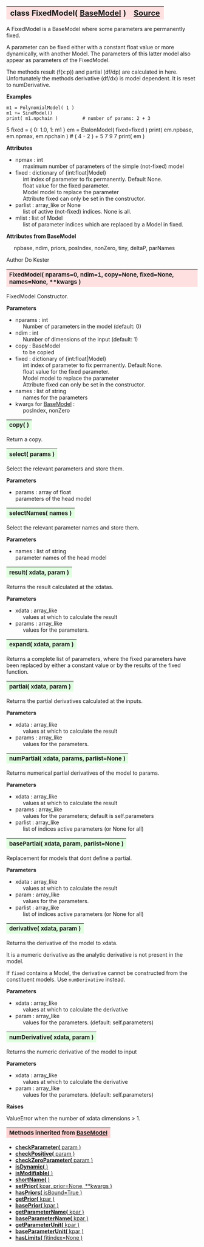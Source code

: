 ---
---
<br><br>

<a name="FixedModel"></a>
<table><thead style="background-color:#FFE0E0; width:100%; font-size:20px"><tr><th style="text-align:left">
<strong>class FixedModel(</strong> <a href="./BaseModel.html">BaseModel</a> )</th><th style="text-align:right"><a href=https://github.com/dokester/BayesicFitting/blob/master/BayesicFitting/source/FixedModel.py target=_blank>Source</a></th></tr></thead></table>
<p>

A FixedModel is a BaseModel where some parameters are permanently fixed.

A parameter can be fixed either with a constant float value or more
dynamically, with another Model. The parameters of this latter model
also appear as parameters of the FixedModel.

The methods result (f(x:p)) and partial (df/dp) are calculated
in here.
Unfortunately the methods derivative (df/dx) is model dependent.
It is reset to numDerivative.

<b>Examples</b>

    m1 = PolynomialModel( 1 )
    m1 += SineModel()
    print( m1.npchain )         # number of params: 2 + 3
5
    fixed = { 0: 1.0, 1: m1 }
    em = EtalonModel( fixed=fixed )
    print( em.npbase, em.npmax, em.npchain )          # ( 4 - 2 ) + 5
7 9 7
    print( em )

<b>Attributes</b>

* npmax  :  int<br>
&nbsp;&nbsp;&nbsp;&nbsp; maximum number of parameters of the simple (not-fixed) model<br>
* fixed  :  dictionary of {int:float|Model}<br>
&nbsp;&nbsp;&nbsp;&nbsp; int     index of parameter to fix permanently. Default None.<br>
&nbsp;&nbsp;&nbsp;&nbsp; float   value for the fixed parameter.<br>
&nbsp;&nbsp;&nbsp;&nbsp; Model   model to replace the parameter<br>
&nbsp;&nbsp;&nbsp;&nbsp; Attribute fixed can only be set in the constructor.<br>
* parlist  :  array_like or None<br>
&nbsp;&nbsp;&nbsp;&nbsp; list of active (not-fixed) indices. None is all.<br>
* mlist  :  list of Model<br>
&nbsp;&nbsp;&nbsp;&nbsp; list of parameter indices which are replaced by a Model in fixed.<br>

<b>Attributes from BaseModel</b>

&nbsp;&nbsp;&nbsp;&nbsp; npbase, ndim, priors, posIndex, nonZero, tiny, deltaP, parNames<br>

Author       Do Kester


<a name="FixedModel"></a>
<table><thead style="background-color:#FFE0E0; width:100%; font-size:15px"><tr><th style="text-align:left">
<strong>FixedModel(</strong> nparams=0, ndim=1, copy=None, fixed=None,
 names=None, **kwargs ) 
</th></tr></thead></table>
<p>

FixedModel Constructor.

<b>Parameters</b>

* nparams  :  int<br>
&nbsp;&nbsp;&nbsp;&nbsp; Number of parameters in the model (default: 0)<br>
* ndim  :  int<br>
&nbsp;&nbsp;&nbsp;&nbsp; Number of dimensions of the input (default: 1)<br>
* copy  :  BaseModel<br>
&nbsp;&nbsp;&nbsp;&nbsp; to be copied<br>
* fixed  :  dictionary of {int:float|Model}<br>
&nbsp;&nbsp;&nbsp;&nbsp; int     index of parameter to fix permanently. Default None.<br>
&nbsp;&nbsp;&nbsp;&nbsp; float   value for the fixed parameter.<br>
&nbsp;&nbsp;&nbsp;&nbsp; Model   model to replace the parameter<br>
&nbsp;&nbsp;&nbsp;&nbsp; Attribute fixed can only be set in the constructor.<br>
* names  :  list of string<br>
&nbsp;&nbsp;&nbsp;&nbsp; names for the parameters<br>
* kwargs for [BaseModel](./BaseModel.md)  : <br>
&nbsp;&nbsp;&nbsp;&nbsp; posIndex, nonZero<br>


<a name="copy"></a>
<table><thead style="background-color:#E0FFE0; width:100%; font-size:15px"><tr><th style="text-align:left">
<strong>copy(</strong> ) 
</th></tr></thead></table>
<p>
Return a copy. 

<a name="select"></a>
<table><thead style="background-color:#E0FFE0; width:100%; font-size:15px"><tr><th style="text-align:left">
<strong>select(</strong> params ) 
</th></tr></thead></table>
<p>

Select the relevant parameters and store them.

<b>Parameters</b>

* params  :  array of float<br>
    parameters of the head model

<a name="selectNames"></a>
<table><thead style="background-color:#E0FFE0; width:100%; font-size:15px"><tr><th style="text-align:left">
<strong>selectNames(</strong> names ) 
</th></tr></thead></table>
<p>

Select the relevant parameter names and store them.

<b>Parameters</b>

* names  :  list of string<br>
    parameter names of the head model

<a name="result"></a>
<table><thead style="background-color:#E0FFE0; width:100%; font-size:15px"><tr><th style="text-align:left">
<strong>result(</strong> xdata, param )
</th></tr></thead></table>
<p>

Returns the result calculated at the xdatas.

<b>Parameters</b>

* xdata  :  array_like<br>
&nbsp;&nbsp;&nbsp;&nbsp; values at which to calculate the result<br>
* params  :  array_like<br>
&nbsp;&nbsp;&nbsp;&nbsp; values for the parameters.<br>


<a name="expand"></a>
<table><thead style="background-color:#E0FFE0; width:100%; font-size:15px"><tr><th style="text-align:left">
<strong>expand(</strong> xdata, param ) 
</th></tr></thead></table>
<p>

Returns a complete list of parameters, where the fixed parameters
have been replaced by either a constant value or by the results of
the fixed function.

<a name="partial"></a>
<table><thead style="background-color:#E0FFE0; width:100%; font-size:15px"><tr><th style="text-align:left">
<strong>partial(</strong> xdata, param )
</th></tr></thead></table>
<p>

Returns the partial derivatives calculated at the inputs.

<b>Parameters</b>

* xdata  :  array_like<br>
&nbsp;&nbsp;&nbsp;&nbsp; values at which to calculate the result<br>
* params  :  array_like<br>
&nbsp;&nbsp;&nbsp;&nbsp; values for the parameters.<br>


<a name="numPartial"></a>
<table><thead style="background-color:#E0FFE0; width:100%; font-size:15px"><tr><th style="text-align:left">
<strong>numPartial(</strong> xdata, params, parlist=None ) 
</th></tr></thead></table>
<p>

Returns numerical partial derivatives of the model to params.

<b>Parameters</b>

* xdata  :  array_like<br>
&nbsp;&nbsp;&nbsp;&nbsp; values at which to calculate the result<br>
* params  :  array_like<br>
&nbsp;&nbsp;&nbsp;&nbsp; values for the parameters; default is self.parameters<br>
* parlist  :  array_like<br>
&nbsp;&nbsp;&nbsp;&nbsp; list of indices active parameters (or None for all)<br>


<a name="basePartial"></a>
<table><thead style="background-color:#E0FFE0; width:100%; font-size:15px"><tr><th style="text-align:left">
<strong>basePartial(</strong> xdata, param, parlist=None ) 
</th></tr></thead></table>
<p>

Replacement for models that dont define a partial.

<b>Parameters</b>

* xdata  :  array_like<br>
&nbsp;&nbsp;&nbsp;&nbsp; values at which to calculate the result<br>
* param  :  array_like<br>
&nbsp;&nbsp;&nbsp;&nbsp; values for the parameters.<br>
* parlist  :  array_like<br>
&nbsp;&nbsp;&nbsp;&nbsp; list of indices active parameters (or None for all)<br>


<a name="derivative"></a>
<table><thead style="background-color:#E0FFE0; width:100%; font-size:15px"><tr><th style="text-align:left">
<strong>derivative(</strong> xdata, param ) 
</th></tr></thead></table>
<p>

Returns the derivative of the model to xdata.

It is a numeric derivative as the analytic derivative is not present
in the model.

If `fixed` contains a Model, the derivative cannot be constructed
from the constituent models. Use `numDerivative` instead.

<b>Parameters</b>

* xdata  :  array_like<br>
&nbsp;&nbsp;&nbsp;&nbsp; values at which to calculate the derivative<br>
* param  :  array_like<br>
&nbsp;&nbsp;&nbsp;&nbsp; values for the parameters. (default: self.parameters)<br>


<a name="numDerivative"></a>
<table><thead style="background-color:#E0FFE0; width:100%; font-size:15px"><tr><th style="text-align:left">
<strong>numDerivative(</strong> xdata, param ) 
</th></tr></thead></table>
<p>

Returns the numeric derivative of the model to input

<b>Parameters</b>

* xdata  :  array_like<br>
&nbsp;&nbsp;&nbsp;&nbsp; values at which to calculate the derivative<br>
* param  :  array_like<br>
&nbsp;&nbsp;&nbsp;&nbsp; values for the parameters. (default: self.parameters)<br>

<b>Raises</b>

ValueError when the number of xdata dimensions > 1.


<table><thead style="background-color:#FFD0D0; width:100%; font-size:15px"><tr><th style="text-align:left">
<strong>Methods inherited from</strong> <a href="./BaseModel.html">BaseModel</a></th></tr></thead></table>


* [<strong>checkParameter(</strong> param ) ](./BaseModel.md#checkParameter)
* [<strong>checkPositive(</strong> param ) ](./BaseModel.md#checkPositive)
* [<strong>checkZeroParameter(</strong> param )](./BaseModel.md#checkZeroParameter)
* [<strong>isDynamic(</strong> ) ](./BaseModel.md#isDynamic)
* [<strong>isModifiable(</strong> ) ](./BaseModel.md#isModifiable)
* [<strong>shortName(</strong> )](./BaseModel.md#shortName)
* [<strong>setPrior(</strong> kpar, prior=None, **kwargs ) ](./BaseModel.md#setPrior)
* [<strong>hasPriors(</strong> isBound=True ) ](./BaseModel.md#hasPriors)
* [<strong>getPrior(</strong> kpar ) ](./BaseModel.md#getPrior)
* [<strong>basePrior(</strong> kpar ) ](./BaseModel.md#basePrior)
* [<strong>getParameterName(</strong> kpar ) ](./BaseModel.md#getParameterName)
* [<strong>baseParameterName(</strong> kpar ) ](./BaseModel.md#baseParameterName)
* [<strong>getParameterUnit(</strong> kpar ) ](./BaseModel.md#getParameterUnit)
* [<strong>baseParameterUnit(</strong> kpar ) ](./BaseModel.md#baseParameterUnit)
* [<strong>hasLimits(</strong> fitindex=None ) ](./BaseModel.md#hasLimits)
